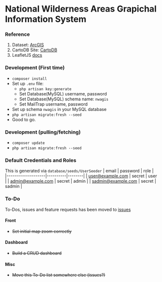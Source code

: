 # National Wilderness Areas Grapichal Information System

### Reference
1. Dataset: [ArcGIS](https://hub.arcgis.com/datasets/usfs::national-wilderness-areas)
2. CartoDB Site: [CartoDB](https://sayyidyofa.carto.com/builder/85da0184-1639-4f01-9f17-b268bac6da20/embed)
3. LeafletJS [docs](https://leafletjs.com/reference-1.6.0.html)

### Development (First time)
- `composer install`
- Set up `.env` file:
    - `php artisan key:generate`
    - Set Database(MySQL) username, password 
    - Set Database(MySQL) schema name: `nwagis`
    - Set MailTrap username, password
- Set up schema `nwagis` in your MySQL database
- `php artisan migrate:fresh --seed`
- Good to go.

### Development (pulling/fetching)
- `composer update`
- `php artisan migrate:fresh --seed`

### Default Credentials and Roles
This is generated via `database/seeds/UserSeeder`
| email              | password | role   |
|--------------------|----------|--------|
| user@example.com   | secret   | user   |
| admin@example.com  | secret   | admin  |
| sadmin@example.com | secret   | sadmin |

### To-Do
To-Dos, issues and feature requests has been moved to [issues](https://github.com/sayyidyofa/nwa-gis-laravel/issues)
#### Front
- ~~Set initial map zoom correctly~~
#### Dashboard
- ~~Build a CRUD dashboard~~
#### Misc
- ~~Move this To-Do list somewhere else (issues?)~~

